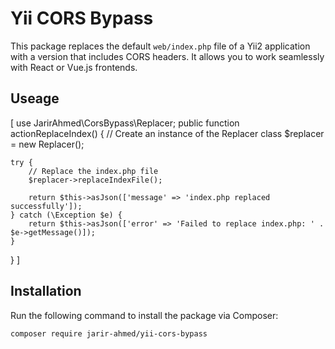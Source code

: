 # Yii CORS Bypass

This package replaces the default `web/index.php` file of a Yii2 application with a version that includes CORS headers. It allows you to work seamlessly with React or Vue.js frontends.

## Useage
[
use JarirAhmed\CorsBypass\Replacer;
public function actionReplaceIndex()
  {
    // Create an instance of the Replacer class
    $replacer = new Replacer();

    try {
        // Replace the index.php file
        $replacer->replaceIndexFile();

        return $this->asJson(['message' => 'index.php replaced successfully']);
    } catch (\Exception $e) {
        return $this->asJson(['error' => 'Failed to replace index.php: ' . $e->getMessage()]);
    }
}
]
## Installation

Run the following command to install the package via Composer:

```bash
composer require jarir-ahmed/yii-cors-bypass


